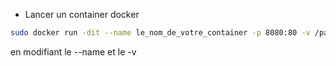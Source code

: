 - Lancer un container docker 
```bash
sudo docker run -dit --name le_nom_de_votre_container -p 8080:80 -v /path/to/your/directory/:/usr/local/apache2/htdocs/ httpd:2.4
```
en modifiant le --name et le -v 
